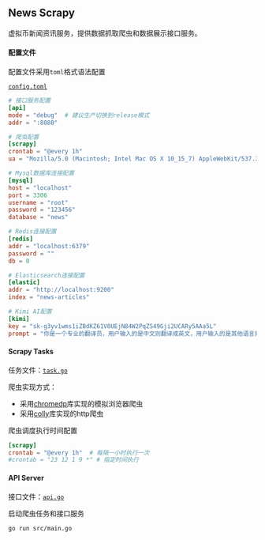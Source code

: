 
## News Scrapy

虚拟币新闻资讯服务，提供数据抓取爬虫和数据展示接口服务。

#### 配置文件

配置文件采用`toml`格式语法配置

[`config.toml`](./config.toml)
```toml
# 接口服务配置
[api]
mode = "debug"  # 建议生产切换到release模式
addr = ":8080"

# 爬虫配置
[scrapy]
crontab = "@every 1h"
ua = "Mozilla/5.0 (Macintosh; Intel Mac OS X 10_15_7) AppleWebKit/537.36 (KHTML, like Gecko) Chrome/128.0.0.0 Safari/537.36"

# Mysql数据库连接配置
[mysql]
host = "localhost"
port = 3306
username = "root"
password = "123456"
database = "news"

# Redis连接配置
[redis]
addr = "localhost:6379"
password = ""
db = 0

# Elasticsearch连接配置
[elastic]
addr = "http://localhost:9200"
index = "news-articles"

# Kimi AI配置
[kimi]
key = "sk-g3yv1wms1iZBdKZ61V0UEjN84W2PqZS49Gji2UCARy5AAa5L"
prompt = "你是一个专业的翻译员，用户输入的是中文则翻译成英文，用户输入的是其他语言则翻译成中文。如果输入的是单词则翻译结果需要小写开头，如果输入的是句子则翻译结果需要注意大小写。请你帮我逐字翻译"
```

#### Scrapy Tasks

任务文件：[`task.go`](./src/cmd/task.go)

爬虫实现方式：

- 采用[chromedp](https://github.com/chromedp/chromedp)库实现的模拟浏览器爬虫
- 采用[colly](https://go-colly.org/)库实现的http爬虫

爬虫调度执行时间配置

```toml
[scrapy]
crontab = "@every 1h"  # 每隔一小时执行一次
#crontab = "23 12 1 9 *" # 指定时间执行
```

#### API Server

接口文件：[`api.go`](./src/cmd/api.go)

启动爬虫任务和接口服务

```shell
go run src/main.go
```